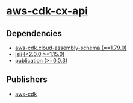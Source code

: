 # [aws-cdk-cx-api](https://pypi.org/project/aws-cdk-cx-api)

## Dependencies
- [aws-cdk.cloud-assembly-schema (==1.79.0)](packages/a/aws-cdk.cloud-assembly-schema.md)
- [jsii (<2.0.0,>=1.15.0)](packages/j/jsii.md)
- [publication (>=0.0.3)](packages/p/publication.md)



## Publishers
- [aws-cdk](https://pypi.org/user/aws-cdk)

